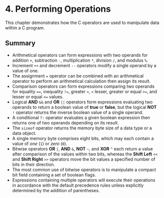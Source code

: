 # 4. Performing Operations

This chapter demonstrates how the C operators are used to manipulate data within a C program.

## Summary
- Arithmetical operators can form expressions with two operands for addition `+`, subtraction `-`, multiplication `*`, division `/`, and modulus `%`.
- Increment `++` and decrement `--` operators modify a single operand by a value of one.
- The assignment `=` operator can be combined with an arithmetical operator to perform an arithmetical calculation then assign its result.
- Comparison operators can form expressions comparing two operands for equality `==`, inequality `!=`, greater `>`, `<` lesser, greater or equal `>=`, and lesser or equal `<=` values.
- Logical **AND** `&&` and **OR** `||` operators form expressions evaluating two operands to return a boolean value of **true** or **false**, but the logical **NOT** `!` operator returns the inverse boolean value of a single operand.
- A conditional `?:` operator evaluates a given boolean expression then returns one of two operands depending on its result.
- The `sizeof` operator returns the memory byte size of a data type or a data object.
- A single memory byte comprises eight bits, which may each contain a value of *one* (`1`) or *zero* (`0`).
- Bitwise operators **OR** `|`, **AND** `&`, **NOT** `~`, and **XOR** `^` each return a value after comparison of the values within two bits, whereas the **Shift Left** `<<` and **Shift Right** `>>` operators move the bit values a specified number of bits in their direction.
- The most common use of bitwise operators is to manipulate a compact bit field containing a set of boolean flags.
- Expressions containing multiple operators will execute their operations in accordance with the default precedence rules unless explicitly determined by the addition of parentheses.